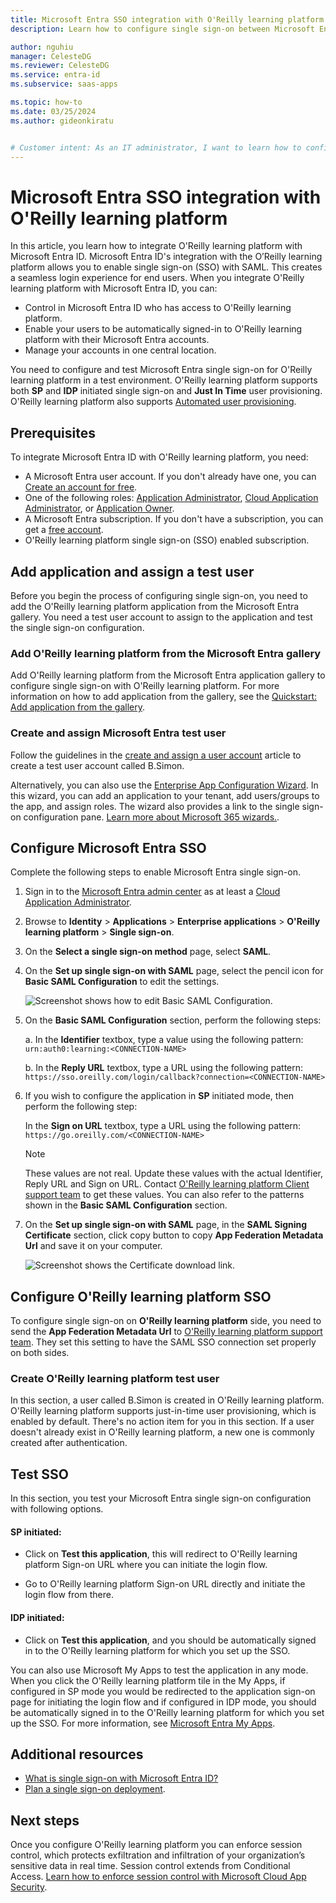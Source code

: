 ```yaml
---
title: Microsoft Entra SSO integration with O'Reilly learning platform
description: Learn how to configure single sign-on between Microsoft Entra ID and O'Reilly learning platform.

author: nguhiu
manager: CelesteDG
ms.reviewer: CelesteDG
ms.service: entra-id
ms.subservice: saas-apps

ms.topic: how-to
ms.date: 03/25/2024
ms.author: gideonkiratu


# Customer intent: As an IT administrator, I want to learn how to configure single sign-on between Microsoft Entra ID and O'Reilly learning platform so that I can control who has access to O'Reilly learning platform, enable automatic sign-in with Microsoft Entra accounts, and manage my accounts in one central location.
---
```


# Microsoft Entra SSO integration with O'Reilly learning platform

In this article, you learn how to integrate O'Reilly learning platform with Microsoft Entra ID. Microsoft Entra ID's integration with the O’Reilly learning platform allows you to enable single sign-on (SSO) with SAML. This creates a seamless login experience for end users. When you integrate O'Reilly learning platform with Microsoft Entra ID, you can:

* Control in Microsoft Entra ID who has access to O'Reilly learning platform.
* Enable your users to be automatically signed-in to O'Reilly learning platform with their Microsoft Entra accounts.
* Manage your accounts in one central location.

You need to configure and test Microsoft Entra single sign-on for O'Reilly learning platform in a test environment. O'Reilly learning platform supports both **SP** and **IDP** initiated single sign-on and **Just In Time** user provisioning. O'Reilly learning platform also supports [Automated user provisioning](oreilly-learning-platform-provisioning-tutorial.md).


## Prerequisites

To integrate Microsoft Entra ID with O'Reilly learning platform, you need:

* A Microsoft Entra user account. If you don't already have one, you can [Create an account for free](https://azure.microsoft.com/free/?WT.mc_id=A261C142F).
* One of the following roles: [Application Administrator](/entra/identity/role-based-access-control/permissions-reference#application-administrator), [Cloud Application Administrator](/entra/identity/role-based-access-control/permissions-reference#cloud-application-administrator), or [Application Owner](/entra/fundamentals/users-default-permissions#owned-enterprise-applications).
* A Microsoft Entra subscription. If you don't have a subscription, you can get a [free account](https://azure.microsoft.com/free/).
* O'Reilly learning platform single sign-on (SSO) enabled subscription.

## Add application and assign a test user

Before you begin the process of configuring single sign-on, you need to add the O'Reilly learning platform application from the Microsoft Entra gallery. You need a test user account to assign to the application and test the single sign-on configuration.

<a name='add-oreilly-learning-platform-from-the-azure-ad-gallery'></a>

### Add O'Reilly learning platform from the Microsoft Entra gallery

Add O'Reilly learning platform from the Microsoft Entra application gallery to configure single sign-on with O'Reilly learning platform. For more information on how to add application from the gallery, see the [Quickstart: Add application from the gallery](~/identity/enterprise-apps/add-application-portal.md).

<a name='create-and-assign-azure-ad-test-user'></a>

### Create and assign Microsoft Entra test user

Follow the guidelines in the [create and assign a user account](~/identity/enterprise-apps/add-application-portal-assign-users.md) article to create a test user account called B.Simon.

Alternatively, you can also use the [Enterprise App Configuration Wizard](https://portal.office.com/AdminPortal/home?Q=Docs#/azureadappintegration). In this wizard, you can add an application to your tenant, add users/groups to the app, and assign roles. The wizard also provides a link to the single sign-on configuration pane. [Learn more about Microsoft 365 wizards.](/microsoft-365/admin/misc/azure-ad-setup-guides). 

<a name='configure-azure-ad-sso'></a>

## Configure Microsoft Entra SSO

Complete the following steps to enable Microsoft Entra single sign-on.

1. Sign in to the [Microsoft Entra admin center](https://entra.microsoft.com) as at least a [Cloud Application Administrator](~/identity/role-based-access-control/permissions-reference.md#cloud-application-administrator).
1. Browse to **Identity** > **Applications** > **Enterprise applications** > **O'Reilly learning platform** > **Single sign-on**.
1. On the **Select a single sign-on method** page, select **SAML**.
1. On the **Set up single sign-on with SAML** page, select the pencil icon for **Basic SAML Configuration** to edit the settings.

   ![Screenshot shows how to edit Basic SAML Configuration.](common/edit-urls.png "Basic Configuration")

1. On the **Basic SAML Configuration** section, perform the following steps:

    a. In the **Identifier** textbox, type a value using the following pattern:
    `urn:auth0:learning:<CONNECTION-NAME>`

    b. In the **Reply URL** textbox, type a URL using the following pattern:
    `https://sso.oreilly.com/login/callback?connection=<CONNECTION-NAME>`

1. If you wish to configure the application in **SP** initiated mode, then perform the following step:

    In the **Sign on URL** textbox, type a URL using the following pattern:
    `https://go.oreilly.com/<CONNECTION-NAME>`

    > [!NOTE]
    > These values are not real. Update these values with the actual Identifier, Reply URL and Sign on URL. Contact [O'Reilly learning platform Client support team](mailto:platform-integration@oreilly.com) to get these values. You can also refer to the patterns shown in the **Basic SAML Configuration** section.

1. On the **Set up single sign-on with SAML** page, in the **SAML Signing Certificate** section, click copy button to copy **App Federation Metadata Url** and save it on your computer.

    ![Screenshot shows the Certificate download link.](common/copy-metadataurl.png "Certificate")

## Configure O'Reilly learning platform SSO

To configure single sign-on on **O'Reilly learning platform** side, you need to send the **App Federation Metadata Url** to [O'Reilly learning platform support team](mailto:platform-integration@oreilly.com). They set this setting to have the SAML SSO connection set properly on both sides.

### Create O'Reilly learning platform test user

In this section, a user called B.Simon is created in O'Reilly learning platform. O'Reilly learning platform supports just-in-time user provisioning, which is enabled by default. There's no action item for you in this section. If a user doesn't already exist in O'Reilly learning platform, a new one is commonly created after authentication.

## Test SSO 

In this section, you test your Microsoft Entra single sign-on configuration with following options. 

#### SP initiated:

* Click on **Test this application**, this will redirect to O'Reilly learning platform Sign-on URL where you can initiate the login flow.  

* Go to O'Reilly learning platform Sign-on URL directly and initiate the login flow from there.

#### IDP initiated:

* Click on **Test this application**, and you should be automatically signed in to the O'Reilly learning platform for which you set up the SSO. 

You can also use Microsoft My Apps to test the application in any mode. When you click the O'Reilly learning platform tile in the My Apps, if configured in SP mode you would be redirected to the application sign-on page for initiating the login flow and if configured in IDP mode, you should be automatically signed in to the O'Reilly learning platform for which you set up the SSO. For more information, see [Microsoft Entra My Apps](/azure/active-directory/manage-apps/end-user-experiences#azure-ad-my-apps).

## Additional resources

* [What is single sign-on with Microsoft Entra ID?](~/identity/enterprise-apps/what-is-single-sign-on.md)
* [Plan a single sign-on deployment](~/identity/enterprise-apps/plan-sso-deployment.md).

## Next steps

Once you configure O'Reilly learning platform you can enforce session control, which protects exfiltration and infiltration of your organization’s sensitive data in real time. Session control extends from Conditional Access. [Learn how to enforce session control with Microsoft Cloud App Security](/cloud-app-security/proxy-deployment-aad).
